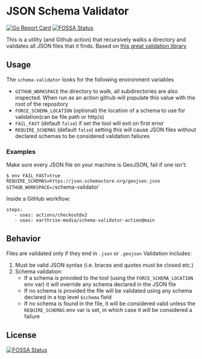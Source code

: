 # JSON Schema Validator

[![Go Report Card](https://goreportcard.com/badge/github.com/earthrise-media/schema-validator-action)](https://goreportcard.com/report/github.com/earthrise-media/schema-validator-action)
[![FOSSA Status](https://app.fossa.com/api/projects/git%2Bgithub.com%2Fearthrise-media%2Fschema-validator-action.svg?type=shield)](https://app.fossa.com/projects/git%2Bgithub.com%2Fearthrise-media%2Fschema-validator-action?ref=badge_shield)

This is a utility (and Github action) that recursively walks a directory and validates all JSON files that it finds.
Based on [this great validation library](https://github.com/santhosh-tekuri/jsonschema)


## Usage 

The `schema-validator` looks for the following environment variables

- `GITHUB_WORKSPACE` the directory to walk, all subdirectories are also inspected. 
When run as an action github will populate this value with the root of the repository  
- `FORCE_SCHEMA_LOCATION` (optional) the location of a schema to use for validation(can be file path or http/s) 
- `FAIL_FAST` (default `false`) if set the tool will exit on first error 
- `REQUIRE_SCHEMAS` (default `false`) setting this will cause JSON files without declared schemas to be considered validation failures


### Examples 

Make sure every JSON file on your machine is GeoJSON, fail if one isn't:

`$ env FAIL_FAST=true REQUIRE_SCHEMAS=https://json.schemastore.org/geojson.json GITHUB_WORKSPACE=/`schema-validator`

Inside a GitHub workflow:
```
steps:
   - uses: actions/checkout@v2
   - uses: earthrise-media/schema-validator-action@main
```

## Behavior

Files are validated only if they end in `.json` or `.geojson`
Validation includes:
1. Must be valid JSON syntax (i.e. braces and quotes must be closed etc.)
2. Schema validation:
   - If a schema is provided to the tool (using the `FORCE_SCHEMA_LOCATION` env var) it will override any schema declared in the JSON file
   - If no schema is provided the file will be validated using any schema declared in a top level `$schema` field
   - If no schema is found in the file, it will be considered valid unless the `REQUIRE_SCHEMAS` env var is set, in which case it will be considered a failure

## License
[![FOSSA Status](https://app.fossa.com/api/projects/git%2Bgithub.com%2Fearthrise-media%2Fschema-validator-action.svg?type=large)](https://app.fossa.com/projects/git%2Bgithub.com%2Fearthrise-media%2Fschema-validator-action?ref=badge_large)
